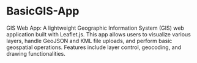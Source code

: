 # BasicGIS-App
GIS Web App: A lightweight Geographic Information System (GIS) web application built with Leaflet.js. This app allows users to visualize various layers, handle GeoJSON and KML file uploads, and perform basic geospatial operations. Features include layer control, geocoding, and drawing functionalities.
